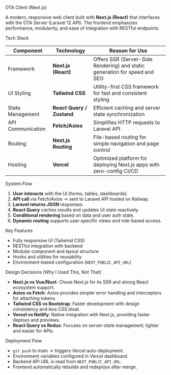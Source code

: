 OTA Client (Next.js)

A modern, responsive web client built with **Next.js (React)** that interfaces with the OTA Server (Laravel 12 API).
The frontend emphasizes performance, modularity, and ease of integration with RESTful endpoints.

Tech Stack

| Component         | Technology                | Reason for Use                                                             |
| ----------------- | ------------------------- | -------------------------------------------------------------------------- |
| Framework         | **Next.js (React)**       | Offers SSR (Server-Side Rendering) and static generation for speed and SEO |
| UI Styling        | **Tailwind CSS**          | Utility-first CSS framework for fast and consistent styling                |
| State Management  | **React Query / Zustand** | Efficient caching and server state synchronization                         |
| API Communication | **Fetch/Axios**           | Simplifies HTTP requests to Laravel API                                    |
| Routing           | **Next.js Routing**       | File-based routing for simple navigation and page control                  |
| Hosting           | **Vercel**                | Optimized platform for deploying Next.js apps with zero-config CI/CD       |

System Flow

1. **User interacts** with the UI (forms, tables, dashboards).
2. **API call** via Fetch/Axios → sent to Laravel API hosted on Railway.
3. **Laravel returns JSON** responses.
4. **React Query** caches results and updates UI state reactively.
5. **Conditional rendering** based on data and user auth state.
6. **Dynamic routing** supports user-specific views and role-based access.

Key Features

- Fully responsive UI (Tailwind CSS)
- RESTful integration with backend
- Modular component and layout structure
- Hooks and utilities for reusability
- Environment-based configuration (`NEXT_PUBLIC_API_URL`)

Design Decisions (Why I Used This, Not That)

- **Next.js vs Vue/Nuxt**: Chose Next.js for its SSR and strong React ecosystem support.
- **Axios vs Fetch**: Axios provides simpler error handling and interceptors for attaching tokens.
- **Tailwind CSS vs Bootstrap**: Faster development with design consistency and less CSS bloat.
- **Vercel vs Netlify**: Native integration with Next.js, providing faster deploys and previews.
- **React Query vs Redux**: Focuses on server-state management; lighter and easier for APIs.

Deployment Flow

- `git push` to main → triggers Vercel auto-deployment.
- Environment variables configured in Vercel dashboard.
- Backend API URL is read from `NEXT_PUBLIC_API_URL`.
- Frontend automatically rebuilds and redeploys after merge.

